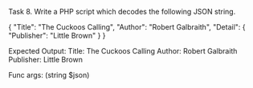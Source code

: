 Task 8. Write a PHP script which decodes the following JSON string.

{
"Title": "The Cuckoos Calling",
"Author": "Robert Galbraith",
"Detail": {
"Publisher": "Little Brown"
}
}

Expected Output:
Title: The Cuckoos Calling
Author: Robert Galbraith
Publisher: Little Brown

Func args: (string $json)

